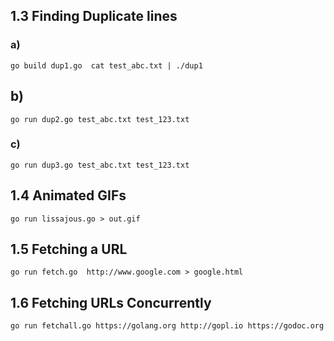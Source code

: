 

## 1.3 Finding Duplicate lines
### a)
`
go build dup1.go 
cat test_abc.txt | ./dup1
`
## b)
`go run dup2.go test_abc.txt test_123.txt`
### c)
`go run dup3.go test_abc.txt test_123.txt`

## 1.4 Animated GIFs
`go run lissajous.go > out.gif`

## 1.5 Fetching a URL
`go run fetch.go  http://www.google.com > google.html`

## 1.6 Fetching URLs Concurrently
`go run fetchall.go https://golang.org http://gopl.io https://godoc.org`
